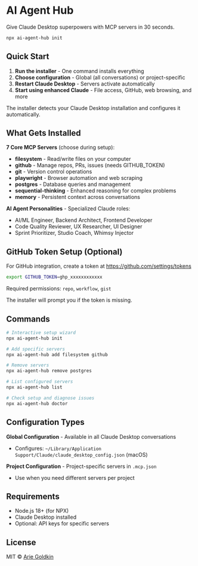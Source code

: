 # AI Agent Hub

Give Claude Desktop superpowers with MCP servers in 30 seconds.

```bash
npx ai-agent-hub init
```

## Quick Start

1. **Run the installer** - One command installs everything
2. **Choose configuration** - Global (all conversations) or project-specific
3. **Restart Claude Desktop** - Servers activate automatically
4. **Start using enhanced Claude** - File access, GitHub, web browsing, and more

The installer detects your Claude Desktop installation and configures it automatically.

## What Gets Installed

**7 Core MCP Servers** (choose during setup):

- **filesystem** - Read/write files on your computer
- **github** - Manage repos, PRs, issues (needs GITHUB_TOKEN)
- **git** - Version control operations
- **playwright** - Browser automation and web scraping
- **postgres** - Database queries and management
- **sequential-thinking** - Enhanced reasoning for complex problems
- **memory** - Persistent context across conversations

**AI Agent Personalities** - Specialized Claude roles:
- AI/ML Engineer, Backend Architect, Frontend Developer
- Code Quality Reviewer, UX Researcher, UI Designer
- Sprint Prioritizer, Studio Coach, Whimsy Injector

## GitHub Token Setup (Optional)

For GitHub integration, create a token at https://github.com/settings/tokens

```bash
export GITHUB_TOKEN=ghp_xxxxxxxxxxxx
```

Required permissions: `repo`, `workflow`, `gist`

The installer will prompt you if the token is missing.

## Commands

```bash
# Interactive setup wizard
npx ai-agent-hub init

# Add specific servers
npx ai-agent-hub add filesystem github

# Remove servers
npx ai-agent-hub remove postgres

# List configured servers
npx ai-agent-hub list

# Check setup and diagnose issues
npx ai-agent-hub doctor
```

## Configuration Types

**Global Configuration** - Available in all Claude Desktop conversations
- Configures: `~/Library/Application Support/Claude/claude_desktop_config.json` (macOS)

**Project Configuration** - Project-specific servers in `.mcp.json`
- Use when you need different servers per project

## Requirements

- Node.js 18+ (for NPX)
- Claude Desktop installed
- Optional: API keys for specific servers

## License

MIT © [Arie Goldkin](https://github.com/ArieGoldkin)